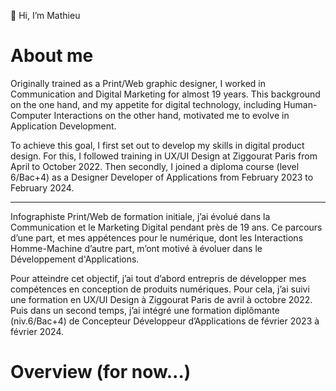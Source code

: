 👋 Hi, I’m Mathieu

# **About me**

Originally trained as a Print/Web graphic designer, I worked in Communication and Digital Marketing for almost 19 years. 
This background on the one hand, and my appetite for digital technology, including Human-Computer Interactions on the other hand, 
motivated me to evolve in Application Development.

To achieve this goal, I first set out to develop my skills in digital product design. 
For this, I followed training in UX/UI Design at Ziggourat Paris from April to October 2022. 
Then secondly, I joined a diploma course (level 6/Bac+4) as a Designer Developer of Applications from February 2023 to February 2024.

---

Infographiste Print/Web de formation initiale, j’ai évolué dans la Communication et le Marketing Digital pendant près de 19 ans. 
Ce parcours d’une part, et mes appétences pour le numérique, dont les Interactions Homme-Machine d’autre part, 
m’ont motivé à évoluer dans le Développement d'Applications.

Pour atteindre cet objectif, j’ai tout d’abord entrepris de développer mes compétences en conception de produits numériques. 
Pour cela, j’ai suivi une formation en UX/UI Design à Ziggourat Paris de avril à octobre 2022. 
Puis dans un second temps, j’ai intégré une formation diplômante (niv.6/Bac+4) de Concepteur Développeur d’Applications 
de février 2023 à février 2024.


# **Overview (for now...)**



